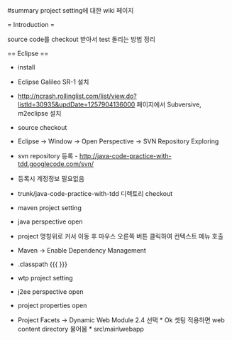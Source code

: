 #summary project setting에 대한 wiki 페이지

= Introduction =

source code를 checkout 받아서 test 돌리는 방법 정리


== Eclipse ==

 * install
  * Eclipse Galileo SR-1 설치
  * http://ncrash.rollinglist.com/list/view.do?listId=30935&updDate=1257904136000 페이지에서 Subversive, m2eclipse 설치
 * source checkout
  * Eclipse -> Window -> Open Perspective -> SVN Repository Exploring
  * svn repository 등록 - http://java-code-practice-with-tdd.googlecode.com/svn/
   * 등록시 계정정보 필요없음
  * trunk/java-code-practice-with-tdd 디렉토리 checkout
 * maven project setting
  * java perspective open
  * project 명칭위로 커서 이동 후 마우스 오른쪽 버튼 클릭하여 컨텍스트 메뉴 호출
   * Maven -> Enable Dependency Management
  * .classpath
   {{{
	<classpathentry kind="con" path="org.maven.ide.eclipse.MAVEN2_CLASSPATH_CONTAINER">
		<attributes>
			<attribute name="org.eclipse.jst.component.dependency" value="/WEB-INF/lib"/>
		</attributes>
	</classpathentry>
}}}

 * wtp project setting
  * j2ee perspective open
  * project properties open
   * Project Facets -> Dynamic Web Module 2.4 선택
    * Ok 셋팅 적용하면 web content directory 물어봄
    * src\main\webapp